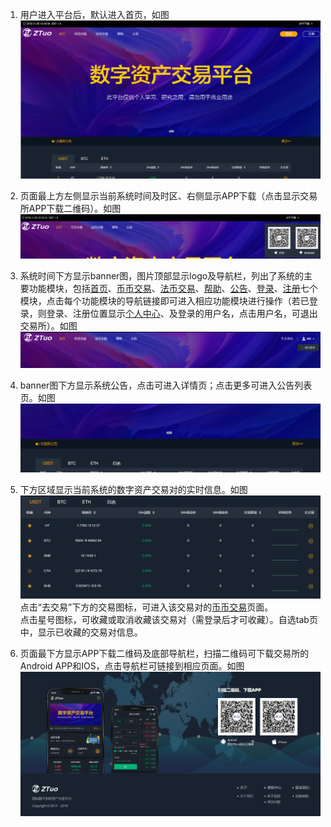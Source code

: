 1. 用户进入平台后，默认进入首页，如图![](/ZTuo/assets/import52.png)
2. 页面最上方左侧显示当前系统时间及时区、右侧显示APP下载（点击显示交易所APP下载二维码）。如图![](/ZTuo/assets/import29.png)
3. 系统时间下方显示banner图，图片顶部显示logo及导航栏，列出了系统的主要功能模块，包括[首页](/ZTuo/shou-ye.md)、[币币交易](/ZTuo/bi-bi-jiao-yi.md)、[法币交易](/ZTuo/fa-bi-jiao-yi.md)、[帮助](/ZTuo/bang-zhu.md)、[公告](/ZTuo/gong-gao.md)、[登录](/ZTuo/deng-lu.md)、[注册](/ZTuo/gai-shu.md)七个模块，点击每个功能模块的导航链接即可进入相应功能模块进行操作（若已登录，则登录、注册位置显示[个人中心](/ZTuo/ge-ren-zhong-xin.md)、及登录的用户名，点击用户名，可退出交易所）。如图![](/ZTuo/assets/import23.png)
4. banner图下方显示系统公告，点击可进入详情页；点击更多可进入公告列表页。如图![](/ZTuo/assets/import25.png)
5. 下方区域显示当前系统的数字资产交易对的实时信息。如图![](/ZTuo/assets/import26.png)点击“去交易”下方的交易图标，可进入该交易对的[币币交易](/ZTuo/bi-bi-jiao-yi.md)页面。  
   点击星号图标，可收藏或取消收藏该交易对（需登录后才可收藏）。自选tab页中，显示已收藏的交易对信息。

6. 页面最下方显示APP下载二维码及底部导航栏，扫描二维码可下载交易所的Android APP和IOS，点击导航栏可链接到相应页面。如图![](/ZTuo/assets/import27.png)



